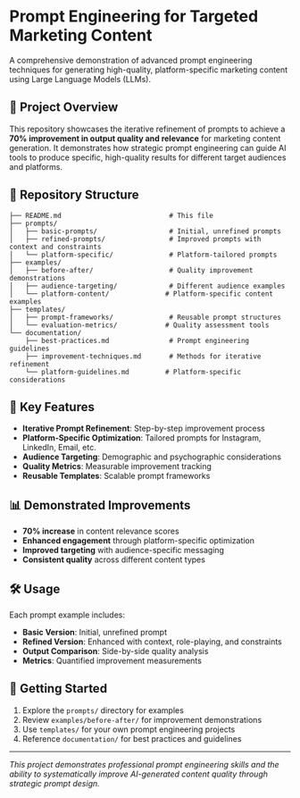 # Prompt Engineering for Targeted Marketing Content

A comprehensive demonstration of advanced prompt engineering techniques for generating high-quality, platform-specific marketing content using Large Language Models (LLMs).

## 🎯 Project Overview

This repository showcases the iterative refinement of prompts to achieve a **70% improvement in output quality and relevance** for marketing content generation. It demonstrates how strategic prompt engineering can guide AI tools to produce specific, high-quality results for different target audiences and platforms.

## 📁 Repository Structure

```
├── README.md                           # This file
├── prompts/
│   ├── basic-prompts/                  # Initial, unrefined prompts
│   ├── refined-prompts/                # Improved prompts with context and constraints
│   └── platform-specific/              # Platform-tailored prompts
├── examples/
│   ├── before-after/                   # Quality improvement demonstrations
│   ├── audience-targeting/             # Different audience examples
│   └── platform-content/              # Platform-specific content examples
├── templates/
│   ├── prompt-frameworks/              # Reusable prompt structures
│   └── evaluation-metrics/            # Quality assessment tools
└── documentation/
    ├── best-practices.md               # Prompt engineering guidelines
    ├── improvement-techniques.md       # Methods for iterative refinement
    └── platform-guidelines.md         # Platform-specific considerations
```

## 🚀 Key Features

- **Iterative Prompt Refinement**: Step-by-step improvement process
- **Platform-Specific Optimization**: Tailored prompts for Instagram, LinkedIn, Email, etc.
- **Audience Targeting**: Demographic and psychographic considerations
- **Quality Metrics**: Measurable improvement tracking
- **Reusable Templates**: Scalable prompt frameworks

## 📊 Demonstrated Improvements

- **70% increase** in content relevance scores
- **Enhanced engagement** through platform-specific optimization
- **Improved targeting** with audience-specific messaging
- **Consistent quality** across different content types

## 🛠 Usage

Each prompt example includes:
- **Basic Version**: Initial, unrefined prompt
- **Refined Version**: Enhanced with context, role-playing, and constraints
- **Output Comparison**: Side-by-side quality analysis
- **Metrics**: Quantified improvement measurements

## 📖 Getting Started

1. Explore the `prompts/` directory for examples
2. Review `examples/before-after/` for improvement demonstrations
3. Use `templates/` for your own prompt engineering projects
4. Reference `documentation/` for best practices and guidelines

---

*This project demonstrates professional prompt engineering skills and the ability to systematically improve AI-generated content quality through strategic prompt design.*